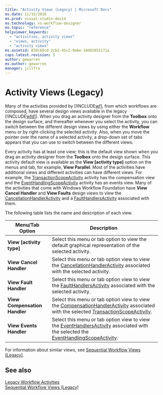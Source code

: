 ```yaml
---
title: "Activity Views (Legacy) | Microsoft Docs"
ms.date: 11/15/2016
ms.prod: visual-studio-dev14
ms.technology: vs-workflow-designer
ms.topic: "reference"
helpviewer_keywords: 
  - "activities, activity views"
  - "views, activity"
  - "activity views"
ms.assetid: 83dc68cd-2cb2-45c2-9a6e-10d82053171a
caps.latest.revision: 5
author: gewarren
ms.author: gewarren
manager: jillfra
---
```

# Activity Views (Legacy)
Many of the activities provided by [!INCLUDE[wf](../includes/wf-md.md)], from which workflows are composed, have several design views available in the legacy [!INCLUDE[wfd1](../includes/wfd1-md.md)]. When you drag an activity designer from the **Toolbox** onto the design surface, and thereafter whenever you select the activity, you can switch between the different design views by using either the **Workflow** menu or by right-clicking the selected activity. Also, when you move the pointer over the name of a selected activity, a drop-down set of tabs appears that you can use to switch between the different views.  
  
 Every activity has at least one view; this is the default view shown when you drag an activity designer from the **Toolbox** onto the design surface. This activity default view is available as the **View [activity type]** option on the menus and tab, for example, **View Parallel**. Most of the activities have additional views and different activities can have different views. For example, the [TransactionScopeActivity](http://go.microsoft.com/fwlink?LinkID=65093) activity has the compensation view and the [EventHandlingScopeActivity](http://go.microsoft.com/fwlink?LinkID=65030) activity has an events view. Many of the activities that come with Windows Workflow Foundation have **View Cancel Handler** and **View Faults** design views to view the [CancellationHandlerActivity](http://go.microsoft.com/fwlink?LinkID=65050) and a [FaultHandlersActivity](http://go.microsoft.com/fwlink?LinkID=65055) associated with them.  
  
 The following table lists the name and description of each view.  
  
|Menu/Tab Option|Description|  
|----------------------|-----------------|  
|**View [activity type]**|Select this menu or tab option to view the default graphical representation of the selected activity.|  
|**View Cancel Handler**|Select this menu or tab option view to view the [CancellationHandlerActivity](http://go.microsoft.com/fwlink?LinkID=65050) associated with the selected activity.|  
|**View Fault Handler**|Select this menu or tab option view to view the [FaultHandlersActivity](http://go.microsoft.com/fwlink?LinkID=65055) associated with the selected activity.|  
|**View Compensation Handler**|Select this menu or tab option view to view the [CompensationHandlerActivity](http://go.microsoft.com/fwlink?LinkID=65053) associated with the selected [TransactionScopeActivity](http://go.microsoft.com/fwlink?LinkID=65093).|  
|**View Events Handler**|Select this menu or tab option view to view the [EventHandlersActivity](http://go.microsoft.com/fwlink?LinkID=65018) associated with the selected the [EventHandlingScopeActivity](http://go.microsoft.com/fwlink?LinkID=65030).|  
  
 For information about similar views, see [Sequential Workflow Views (Legacy)](../workflow-designer/sequential-workflow-views-legacy.md).  
  
## See also  
 [Legacy Workflow Activities](../workflow-designer/legacy-workflow-activities.md)   
 [Sequential Workflow Views (Legacy)](../workflow-designer/sequential-workflow-views-legacy.md)